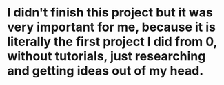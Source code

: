 # I didn't finish this project but it was very important for me, because it is literally the first project I did from 0, without tutorials, just researching and getting ideas out of my head.

